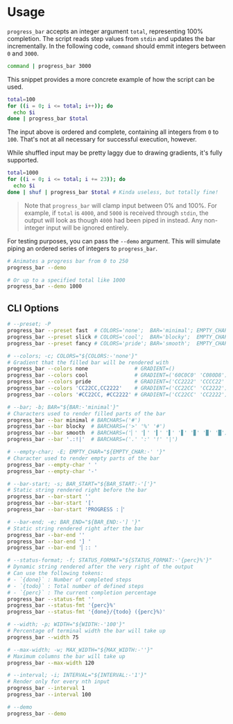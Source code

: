 # Usage

`progress_bar` accepts an integer argument `total`, representing 100% completion.
The script reads step values from `stdin` and updates the bar incrementally.
In the following code, `command` should emmit integers between `0` and `3000`.

```sh
command | progress_bar 3000
```


This snippet provides a more concrete example of how the script can be used.

```sh
total=100
for ((i = 0; i <= total; i++)); do
  echo $i
done | progress_bar $total
```


The input above is ordered and complete, containing all integers from `0` to `100`.
That's not at all necessary for successful execution, however.

While shuffled input may be pretty laggy due to drawing gradients, it's fully supported.

```sh
total=1000
for ((i = 0; i <= total; i += 23)); do
  echo $i
done | shuf | progress_bar $total # Kinda useless, but totally fine!
```

> Note that `progress_bar` will clamp input between 0% and 100%.
> For example, if `total` is `4000`, and `5000` is received through `stdin`,
> the output will look as though `4000` had been piped in instead.
> Any non-integer input will be ignored entirely.


For testing purposes, you can pass the `--demo` argument.
This will simulate piping an ordered series of integers to `progress_bar`.

```sh
# Animates a progress bar from 0 to 250
progress_bar --demo

# Or up to a specified total like 1000
progress_bar --demo 1000
```


## CLI Options

```bash
# --preset; -P
progress_bar --preset fast  # COLORS='none';  BAR='minimal'; EMPTY_CHAR=' '; BAR_START='[';           BAR_END='] ';   STATUS_FORMAT='{perc}%'
progress_bar --preset slick # COLORS='cool';  BAR='blocky';  EMPTY_CHAR='-'; BAR_START='[';           BAR_END='] ';   STATUS_FORMAT='{done}/{todo}'
progress_bar --preset fancy # COLORS='pride'; BAR='smooth';  EMPTY_CHAR='-'; BAR_START='PROGRESS :▕'; BAR_END='▏:: '; STATUS_FORMAT='{done}/{todo} ({perc}%)'

# --colors; -c; COLORS="${COLORS:-'none'}"
# Gradient that the filled bar will be rendered with
progress_bar --colors none               # GRADIENT=()
progress_bar --colors cool               # GRADIENT=('60C0C0' 'C080D8')
progress_bar --colors pride              # GRADIENT=('CC2222' 'CCCC22' '22CC22' '22CCCC' '2222CC' 'CC22CC')
progress_bar --colors 'CC22CC,CC2222'    # GRADIENT=('CC22CC' 'CC2222')
progress_bar --colors '#CC22CC, #CC2222' # GRADIENT=('CC22CC' 'CC2222')

# --bar; -b; BAR="${BAR:-'minimal'}"
# Characters used to render filled parts of the bar
progress_bar --bar minimal # BARCHARS=('#')
progress_bar --bar blocky  # BARCHARS=('>' '%' '#')
progress_bar --bar smooth  # BARCHARS=('▏' '▎' '▍' '▌' '▋' '▊' '▉' '█')
progress_bar --bar '.:!|'  # BARCHARS=('.' ':' '!' '|')

# --empty-char; -E; EMPTY_CHAR="${EMPTY_CHAR:-' '}"
# Character used to render empty parts of the bar
progress_bar --empty-char ' '
progress_bar --empty-char '-'

# --bar-start; -s; BAR_START="${BAR_START:-'['}"
# Static string rendered right before the bar
progress_bar --bar-start ''
progress_bar --bar-start '['
progress_bar --bar-start 'PROGRESS :▕'

# --bar-end; -e; BAR_END="${BAR_END:-'] '}"
# Static string rendered right after the bar
progress_bar --bar-end ''
progress_bar --bar-end '] '
progress_bar --bar-end '▏:: '

# --status-format; -f; STATUS_FORMAT="${STATUS_FORMAT:-'{perc}%'}"
# Dynamic string rendered after the very right of the output
# Can use the following tokens:
# - `{done}` : Number of completed steps
# - `{todo}` : Total number of defined steps
# - `{perc}` : The current completion percentage
progress_bar --status-fmt ''
progress_bar --status-fmt '{perc}%'
progress_bar --status-fmt '{done}/{todo} ({perc}%)'

# --width; -p; WIDTH="${WIDTH:-'100'}"
# Percentage of terminal width the bar will take up
progress_bar --width 75

# --max-width; -w; MAX_WIDTH="${MAX_WIDTH:-''}"
# Maximum columns the bar will take up
progress_bar --max-width 120

# --interval; -i; INTERVAL="${INTERVAL:-'1'}"
# Render only for every nth input
progress_bar --interval 1
progress_bar --interval 100

# --demo
progress_bar --demo
```
